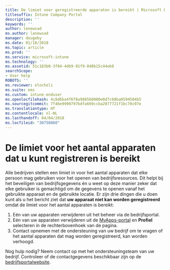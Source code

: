 ```yaml
---
title: De limiet voor geregistreerde apparaten is bereikt | Microsoft Docs
titlesuffix: Intune Company Portal
description: ''
keywords: ''
author: lenewsad
ms.author: lanewsad
manager: dougeby
ms.date: 01/18/2018
ms.topic: article
ms.prod: ''
ms.service: microsoft-intune
ms.technology: ''
ms.assetid: 51c183b0-3f84-4db9-91f9-848b15c44eb8
searchScope:
- User help
ROBOTS: ''
ms.reviewer: elocholi
ms.suite: ems
ms.custom: intune-enduser
ms.openlocfilehash: 4c8d6ba4f6f8a9885b0000e0d7c60ba0594504b5
ms.sourcegitcommit: 7f46e9990797bdfa669ccba2077721f1bc70c07e
ms.translationtype: HT
ms.contentlocale: nl-NL
ms.lasthandoff: 04/04/2018
ms.locfileid: "30750860"
---
```

# <a name="the-limit-of-devices-you-can-register-has-been-reached"></a>De limiet voor het aantal apparaten dat u kunt registreren is bereikt

Alle bedrijven stellen een limiet in voor het aantal apparaten dat elke persoon mag gebruiken voor het openen van bedrijfsresources. Dit helpt bij het beveiligen van bedrijfsgegevens én u weet op deze manier zeker dat elke gebruiker is gemachtigd om de gegevens te openen vanaf het gebruikte apparaat en de gebruikte locatie. Er zijn drie dingen die u doen kunt als u het bericht ziet dat **uw apparaat niet kan worden geregistreerd** omdat de limiet voor het aantal apparaten is bereikt:

1. Eén van uw apparaten verwijderen uit het beheer via de bedrijfsportal.
2. Eén van uw apparaten verwijderen uit de [MyApps-portal](https://myapps.microsoft.com) en **Profiel** selecteren in de rechterbovenhoek van de pagina. 
3. Contact opnemen met de ondersteuning van uw bedrijf om te vragen of het aantal apparaten dat mag worden geregistreerd, kan worden verhoogd. 

Nog hulp nodig? Neem contact op met het ondersteuningsteam van uw bedrijf. Controleer of de contactgegevens beschikbaar zijn op de [bedrijfsportalwebsite](https://portal.manage.microsoft.com#HelpDeskDialog).
